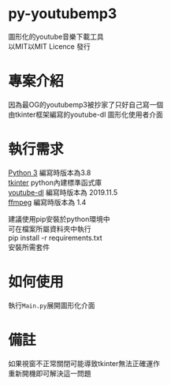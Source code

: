 # py-youtubemp3
圖形化的youtube音樂下載工具  
以MIT以MIT Licence 發行  
# 專案介紹  
因為最OG的youtubemp3被抄家了只好自己寫一個  
由tkinter框架編寫的youtube-dl 圖形化使用者介面  
# 執行需求  
[Python 3](https://www.python.org/) 編寫時版本為3.8   
[tkinter](https://docs.python.org/3/library/tkinter.html) python內建標準函式庫  
[youtube-dl](https://github.com/ytdl-org/youtube-dl) 編寫時版本為 2019.11.5  
[ffmpeg](https://github.com/FFmpeg/FFmpeg) 編寫時版本為 1.4  
  
建議使用pip安裝於python環境中  
可在檔案所屬資料夾中執行  
    pip install -r requirements.txt  
安裝所需套件
# 如何使用  
執行`Main.py`展開圖形化介面  
# 備註
如果視窗不正常關閉可能導致tkinter無法正確運作  
重新開機即可解決這一問題  